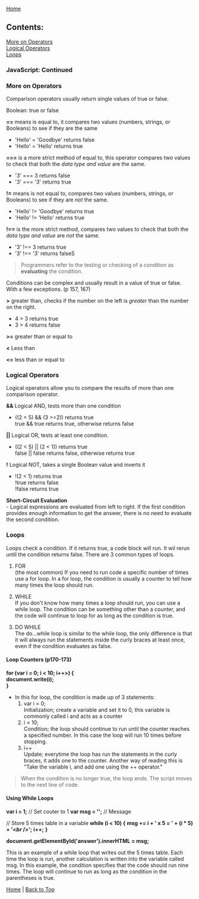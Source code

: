 [Home](README.md)

## Contents:  
[More on Operators](#more-on-operators)  
[Logical Operators](#logical-operators)  
[Loops](#loops)  

### JavaScript: Continued

### More on Operators

Comparison operators usually return single values of true or false.

Boolean: true or false

**==** means is equal to, it compares two values (numbers, strings, or Booleans) to see if they are the same

- 'Hello' = 'Goodbye' returns false
- 'Hello' = 'Hello' returns true

**===** is a more strict method of equal to, this operator compares two values to check that both the *data type and value* are the same.

- '3' === 3 returns false
- '3' === '3' returns true

**!=** means is not equal to, compares two values (numbers, strings, or Booleans) to see if they are *not* the same.

- 'Hello' != 'Goodbye' returns true
- 'Hello' != 'Hello' returns true

**!==** is the more strict method, compares two values to check that both the *data type and value* are *not* the same.

- '3' !== 3 returns true
- '3' !== '3' returns falseS

> Programmers refer to the testing or checking of a condition as **evaluating** the condition.  

Conditions can be complex and usually result in a value of true or false. With a few exceptions. (p 157, 167)  

**>** greater than, checks if the number on the left is *greater* than the number on the right.  

- 4 > 3 returns true  
- 3 > 4 returns false  

**>=** greater than or equal to  

**<** Less than  

**<=** less than or equal to  

### Logical Operators  

Logical operators allow you to compare the results of more than one comparison operator.  

**&&** Logical AND, tests more than one condition  

- ((2 < 5) && (3 >=2)) returns true  
    true && true returns true, otherwise returns false  

**\|\|** Logical OR, tests at least one condition.

- ((2 < 5) \|\| (2 < 1)) returns true  
    false \|\| false returns false, otherwise returns true  

**!** Logical NOT, takes a single Boolean value and inverts it  

- !(2 < 1) returns true  
    !true returns false  
    !false returns true  

**Short-Circuit Evaluation**  
    - Logical expressions are evaluated from left to right. If the first condition provides enough information to get the answer, there is no need to evaluate the second condition.

### Loops  

Loops check a condition. If it returns true, a code block will run. It wil rerun until the condition returns false. There are 3 common types of loops.  

1. FOR  
    (the most common) If you need to run code a specific number of times use a for loop. In a for loop, the condition is usually a counter to tell how many times the loop should run.

1. WHILE  
    If you don't know how many times a loop should run, you can use a while loop. The condition can be something other than a counter, and the code will continue to loop for as long as the condition is true.

1. DO WHILE  
    The do...while loop is similar to the while loop, the only difference is that it will always run the statements inside the curly braces at least once, even if the condition evaluates as false.

#### Loop Counters (p170-173)  

**for (var i = 0; i < 10; i++>) {**  
    **document.write(i);**  
**}**  

- In this for loop, the condition is made up of 3 statements:  
    1. var i = 0;  
        Initialization; create a variable and set it to 0, this variable is commonly called i and acts as a counter
    1. i < 10;  
        Condition; the loop should continue to run until the counter reaches a specified number. In this case the loop will run 10 times before stopping.
    1. i++  
        Update; everytime the loop has run the statements in the curly braces, it adds one to the counter. Another way of reading this is "Take the variable i, and add one using the ++ operator."  

> When the condition is no longer true, the loop ends. The script moves to the next line of code.  

#### Using While Loops  

**var i = 1;** // Set couter to 1
**var msg = '';** // Message

// Store 5 times table in a variable
**while (i < 10) {**
    **msg += i + ' x 5 = ' + (i * 5) + '<*br* />';**
    **i++;**
    **}**

**document.getElementById('answer').innerHTML = msg;**

This is an example of a while loop that writes out the 5 times table. Each time the loop is run, another calculation is written into the variable called msg. In this example, the condition specifies that the code should run nine times. The loop will continue to run as long as the condition in the parentheses is true.

[Home](README.md) | [Back to Top](morejs.md)